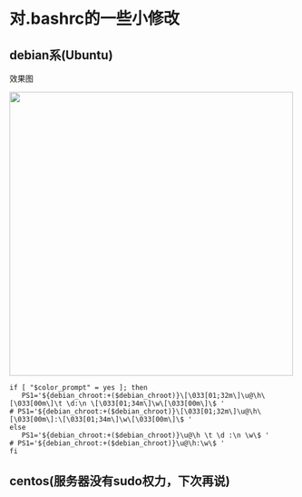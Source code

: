 # 对.bashrc的一些小修改

## debian系(Ubuntu)

效果图

<img src="https://github.com/AnnLIU15/script-setting/blob/master/linux_based/bash/img/README/bash_ubuntu.png" width="500">

```
if [ "$color_prompt" = yes ]; then
   PS1='${debian_chroot:+($debian_chroot)}\[\033[01;32m\]\u@\h\[\033[00m\]\t \d:\n \[\033[01;34m\]\w\[\033[00m\]\$ '
# PS1='${debian_chroot:+($debian_chroot)}\[\033[01;32m\]\u@\h\[\033[00m\]:\[\033[01;34m\]\w\[\033[00m\]\$ '
else
   PS1='${debian_chroot:+($debian_chroot)}\u@\h \t \d :\n \w\$ '
# PS1='${debian_chroot:+($debian_chroot)}\u@\h:\w\$ '
fi
```

## centos(服务器没有sudo权力，下次再说)

